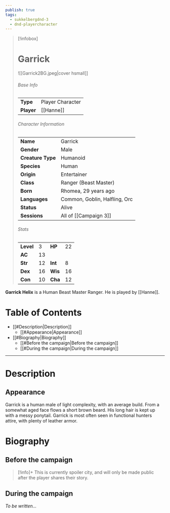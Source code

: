 ```yaml
---
publish: true
tags:
  - sukkelbergdnd-3
  - dnd-playercharacter
---
```

> [!infobox]  
> # Garrick
> ![[Garrick2BG.jpeg|cover hsmall]]  
> ###### Base Info
> | | |  
> |---|---|  
> | **Type** | Player Character |
> | **Player** | [[Hanne]] |
> ###### Character Information  
> | | |  
> |---|---|  
> | **Name** | Garrick |
> | **Gender** | Male | 
> | **Creature Type** | Humanoid |
> | **Species** | Human |  
> | **Origin** | Entertainer |
> | **Class** | Ranger (Beast Master) |  
> | **Born** | Rhomea, 29 years ago |  
> | **Languages** | Common, Goblin, Halfling, Orc | 
> | **Status** | Alive |
> | **Sessions** | All of [[Campaign 3]] |
> ###### Stats
> | | | | |
> |---|---|---|---|
> | **Level** | 3 | **HP** | 22 |
> | **AC** | 13 | | |
> | **Str** | 12 | **Int** | 8 |
> | **Dex** | 16 | **Wis** | 16 |
> | **Con** | 10 | **Cha** | 12 |

**Garrick Helix** is a Human Beast Master Ranger. He is played by [[Hanne]]. 
# Table of Contents
- [[#Description|Description]]
	- [[#Appearance|Appearance]]
- [[#Biography|Biography]]
	- [[#Before the campaign|Before the campaign]]
	- [[#During the campaign|During the campaign]]
***
# Description
## Appearance
Garrick is a human male of light complexity, with an average build. From a somewhat aged face flows a short brown beard. His long hair is kept up with a messy ponytail. Garrick is most often seen in functional hunters attire, with plenty of leather armor.
# Biography
## Before the campaign
> [!info]+
> This is currently spoiler city, and will only be made public after the player shares their story.
## During the campaign
*To be written...*